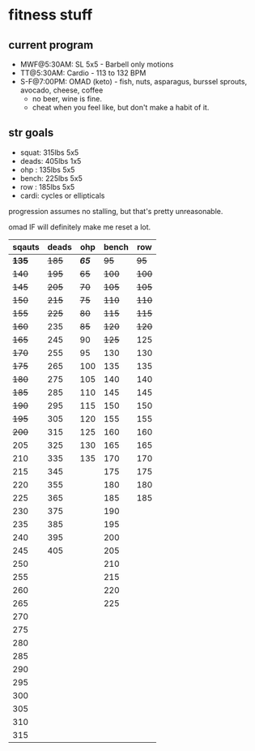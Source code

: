 # fitness stuff

## current program
* MWF@5:30AM: SL 5x5 - Barbell only motions
* TT@5:30AM: Cardio - 113 to 132 BPM
* S-F@7:00PM: OMAD (keto) - fish, nuts, asparagus, burssel sprouts, avocado, cheese, coffee  
  * no beer, wine is fine.
  * cheat when you feel like, but don't make a habit of it.

## str goals
* squat: 315lbs 5x5
* deads: 405lbs 1x5
* ohp  : 135lbs 5x5
* bench: 225lbs 5x5
* row  : 185lbs 5x5
* cardi: cycles or ellipticals 

progression assumes no stalling, but that's pretty unreasonable.  

omad IF will definitely make me reset a lot.  

sqauts | deads | ohp | bench | row
 --- | --- | --- | --- | --- 
__~~135~~__ | ~~185~~ | ___65___ | ~~95~~ | ~~95~~
~~140~~ | ~~195~~ | ~~65~~ | ~~100~~ | ~~100~~
~~145~~ | ~~205~~ | ~~70~~ | ~~105~~ | ~~105~~
~~150~~ | ~~215~~ | ~~75~~ | ~~110~~ | ~~110~~
~~155~~ | ~~225~~ | ~~80~~ | ~~115~~ | ~~115~~
~~160~~ | 235 | ~~85~~ | ~~120~~ | ~~120~~
~~165~~ | 245 | 90 | ~~125~~ | 125
~~170~~ | 255 | 95 | 130 | 130
~~175~~ | 265 | 100 | 135 | 135
~~180~~ | 275 | 105 | 140 | 140
~~185~~ | 285 | 110 | 145 | 145
~~190~~ | 295 | 115 | 150 | 150
~~195~~ | 305 | 120 | 155 | 155
~~200~~ | 315 | 125 | 160 | 160
205 | 325 | 130 | 165 | 165
210 | 335 | 135 | 170 | 170
215 | 345 |  | 175 | 175
220 | 355 |  | 180 | 180
225 | 365 |  | 185 | 185
230 | 375 |  | 190 | 
235 | 385 |  | 195 | 
240 | 395 |  | 200 | 
245 | 405 |  | 205 | 
250 |  |  | 210 | 
255 |  |  | 215 | 
260 |  |  | 220 | 
265 |  |  | 225 | 
270 |  |  |  | 
275 |  |  |  | 
280 |  |  |  | 
285 |  |  |  | 
290 |  |  |  | 
295 |  |  |  | 
300 |  |  |  | 
305 |  |  |  | 
310 |  |  |  | 
315 |  |  |  | 
